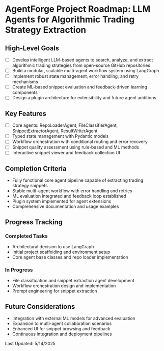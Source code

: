 # AgentForge Project Roadmap: LLM Agents for Algorithmic Trading Strategy Extraction

## High-Level Goals
- [ ] Develop intelligent LLM-based agents to search, analyze, and extract algorithmic trading strategies from open-source GitHub repositories
- [ ] Build a modular, scalable multi-agent workflow system using LangGraph
- [ ] Implement robust state management, error handling, and retry mechanisms
- [ ] Create ML-based snippet evaluation and feedback-driven learning components
- [ ] Design a plugin architecture for extensibility and future agent additions

## Key Features
- [ ] Core agents: RepoLoaderAgent, FileClassifierAgent, SnippetExtractorAgent, ResultWriterAgent
- [ ] Typed state management with Pydantic models
- [ ] Workflow orchestration with conditional routing and error recovery
- [ ] Snippet quality assessment using rule-based and ML methods
- [ ] Interactive snippet viewer and feedback collection UI

## Completion Criteria
- Fully functional core agent pipeline capable of extracting trading strategy snippets
- Stable multi-agent workflow with error handling and retries
- ML evaluation integrated and feedback loop established
- Plugin system implemented for agent extensions
- Comprehensive documentation and usage examples

## Progress Tracking
### Completed Tasks
- Architectural decision to use LangGraph
- Initial project scaffolding and environment setup
- Core agent base classes and repo loader implementation

### In Progress
- File classification and snippet extraction agent development
- Workflow orchestration design and implementation
- Prompt engineering for snippet extraction

## Future Considerations
- Integration with external ML models for advanced evaluation
- Expansion to multi-agent collaboration scenarios
- Enhanced UI for snippet browsing and feedback
- Continuous integration and deployment pipelines

Last Updated: 5/14/2025
